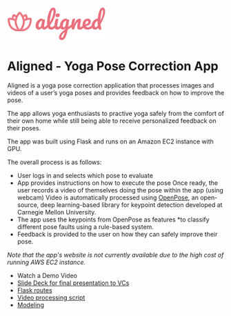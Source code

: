 
<div align="left">
    <img src="code/aligned/app/static/images/logo.svg",style="height:50px;">
</div>

# Aligned - Yoga Pose Correction App
Aligned is a yoga pose correction application that processes images and videos of a user’s yoga poses and provides feedback on how to improve the pose.

The app allows yoga enthusiasts to practive yoga safely from the comfort of their own home while still being able to receive personalized feedback on their poses.

The app was built using Flask and runs on an Amazon EC2 instance with GPU.

The overall process is as follows:

* User logs in and selects which pose to evaluate
* App provides instructions on how to execute the pose
Once ready, the user records a video of themselves doing the pose within the app (using webcam)
Video is automatically processed using [OpenPose](https://github.com/CMU-Perceptual-Computing-Lab/openpose), an open-source, deep learning-based library for keypoint detection developed at Carnegie Mellon University.
* The app uses the keypoints from OpenPose as features *to classify different pose faults using a rule-based system.
* Feedback is provided to the user on how they can safely improve their pose.


<i> Note that the app's website is not currently available due to the high cost of running AWS EC2 instance.</i>

* Watch a Demo Video
* [Slide Deck for final presentation to VCs](https://github.com/katjawittfoth/Aligned_Yoga_App/blob/master/Aligned_VC_Presentation_Deck.pdf)
* [Flask routes](https://github.com/katjawittfoth/Aligned_Yoga_App/blob/master/code/aligned/app/routes.py)
* [Video processing script](https://github.com/katjawittfoth/Aligned_Yoga_App/blob/master/code/aligned/process_openpose_user.py)
* [Modeling](https://github.com/katjawittfoth/Aligned_Yoga_App/blob/master/code/aligned/modeling.py)
